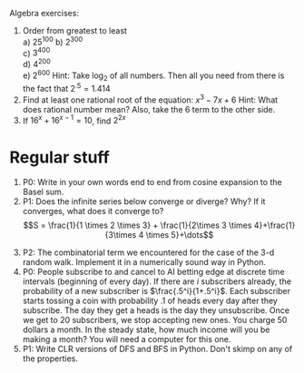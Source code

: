 Algebra exercises:
1. Order from greatest to least  
    a) $25^{100}$ 
    b) $2^{300}$  
    c) $3^{400}$  
    d) $4^{200}$  
    e) $2^{600}$
Hint: Take $\log_2$ of all numbers. Then all you need from there is the fact that $2^.5 = 1.414$
2. Find at least one rational root of the equation: $x^3 - 7x + 6$
Hint: What does rational number mean? Also, take the 6 term to the other side.
3. If $16^x + 16^{x - 1} = 10$, find $2^{2x}$
# Regular stuff
1. P0: Write in your own words end to end from cosine expansion to the Basel sum.
2. P1: Does the infinite series below converge or diverge? Why? If it converges, what does it converge to?
$$S = \frac{1}{1 \times 2 \times 3} + \frac{1}{2\times 3 \times 4}+\frac{1}{3\times 4 \times 5}+\dots$$
3) P2: The combinatorial term we encountered for the case of the 3-d random walk. Implement it in a numerically sound way in Python.
4) P0: People subscribe to and cancel to AI betting edge at discrete time intervals (beginning of every day). If there are $i$ subscribers already, the probability of a new subscriber is $\frac{.5^i}{1+.5^i}$. Each subscriber starts tossing a coin with probability $.1$ of heads every day after they subscribe. The day they get a heads is the day they unsubscribe. Once we get to 20 subscribers, we stop accepting new ones. You charge 50 dollars a month. In the steady state, how much income will you be making a month? You will need a computer for this one.
5) P1: Write CLR versions of DFS and BFS in Python. Don't skimp on any of the properties.